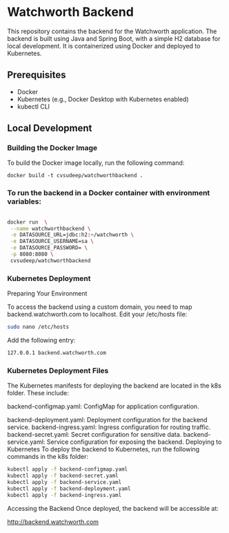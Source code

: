 # Watchworth Backend

This repository contains the backend for the Watchworth application. The backend is built using Java and Spring Boot, with a simple H2 database for local development. It is containerized using Docker and deployed to Kubernetes.

## Prerequisites

- Docker
- Kubernetes (e.g., Docker Desktop with Kubernetes enabled)
- kubectl CLI

## Local Development

### Building the Docker Image

To build the Docker image locally, run the following command:

    docker build -t cvsudeep/watchworthbackend .


### To run the backend in a Docker container with environment variables:

 ```bash 
 
 docker run  \
  --name watchworthbackend \
  -e DATASOURCE_URL=jdbc:h2:~/watchworth \
  -e DATASOURCE_USERNAME=sa \
  -e DATASOURCE_PASSWORD= \
  -p 8080:8080 \
  cvsudeep/watchworthbackend

```


### Kubernetes Deployment

Preparing Your Environment

To access the backend using a custom domain, you need to map backend.watchworth.com to localhost. Edit your /etc/hosts file:

```bash 
sudo nano /etc/hosts
```
Add the following entry:

```bash 
127.0.0.1 backend.watchworth.com
```
### Kubernetes Deployment Files
The Kubernetes manifests for deploying the backend are located in the k8s folder. These include:

backend-configmap.yaml: ConfigMap for application configuration.

backend-deployment.yaml: Deployment configuration for the backend service.
backend-ingress.yaml: Ingress configuration for routing traffic.
backend-secret.yaml: Secret configuration for sensitive data.
backend-service.yaml: Service configuration for exposing the backend.
Deploying to Kubernetes
To deploy the backend to Kubernetes, run the following commands in the k8s folder:

```bash
kubectl apply -f backend-configmap.yaml
kubectl apply -f backend-secret.yaml
kubectl apply -f backend-service.yaml
kubectl apply -f backend-deployment.yaml
kubectl apply -f backend-ingress.yaml
```
Accessing the Backend
Once deployed, the backend will be accessible at:


http://backend.watchworth.com
